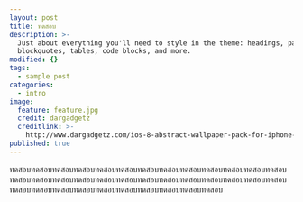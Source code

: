 ```yaml
---
layout: post
title: ทดสอบ
description: >-
  Just about everything you'll need to style in the theme: headings, paragraphs,
  blockquotes, tables, code blocks, and more.
modified: {}
tags:
  - sample post
categories:
  - intro
image:
  feature: feature.jpg
  credit: dargadgetz
  creditlink: >-
    http://www.dargadgetz.com/ios-8-abstract-wallpaper-pack-for-iphone-5s-5c-and-ipod-touch-retina/
published: true
---
```

ทดสอบทดสอบทดสอบทดสอบทดสอบทดสอบทดสอบทดสอบทดสอบทดสอบทดสอบทดสอบทดสอบทดสอบทดสอบทดสอบทดสอบทดสอบทดสอบทดสอบทดสอบทดสอบทดสอบทดสอบทดสอบทดสอบทดสอบทดสอบทดสอบทดสอบทดสอบทดสอบทดสอบทดสอบทดสอบทดสอบ